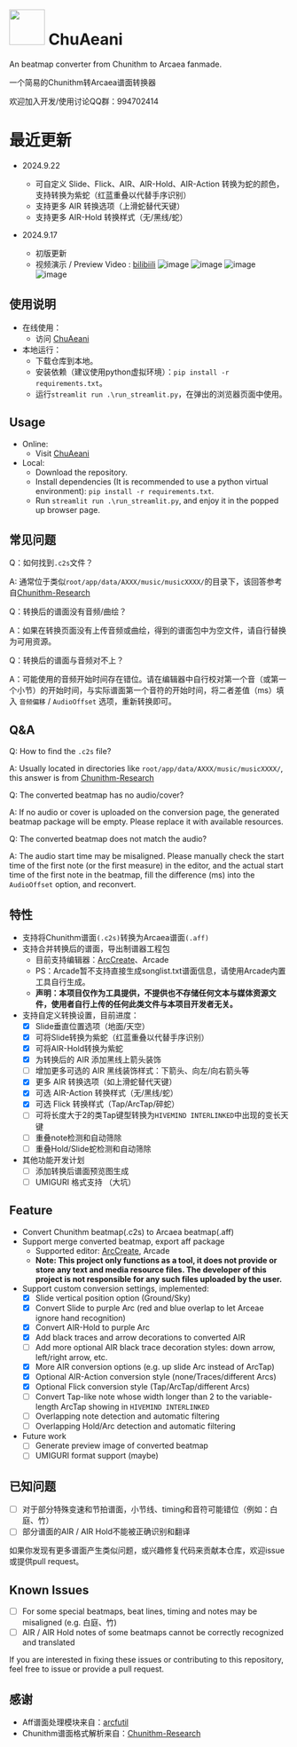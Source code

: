 # <img src="https://github.com/user-attachments/assets/8ef6b3a1-8d14-4ea5-8c5a-568404db35fc" width="64"> ChuAeani
An beatmap converter from Chunithm to Arcaea fanmade.

一个简易的Chunithm转Arcaea谱面转换器

欢迎加入开发/使用讨论QQ群：994702414
# 最近更新
- 2024.9.22
  - 可自定义 Slide、Flick、AIR、AIR-Hold、AIR-Action 转换为蛇的颜色，支持转换为紫蛇（红蓝重叠以代替手序识别）
  - 支持更多 AIR 转换选项（上滑蛇替代天键）
  - 支持更多 AIR-Hold 转换样式（无/黑线/蛇）


- 2024.9.17 
  - 初版更新
  - 视频演示 / Preview Video : [bilibiili](https://www.bilibili.com/video/BV1Lk4DehE6V/)
  ![image](https://github.com/user-attachments/assets/7a35259e-5190-4082-afe0-fd30435a3878)
  ![image](https://github.com/user-attachments/assets/255cdd2e-9ab5-4ca1-9161-5908cfb15178)
  ![image](https://github.com/user-attachments/assets/77670f26-0821-4aa9-abfd-7e5a570fddd1)
  ![image](https://github.com/user-attachments/assets/0d85c62e-4a8b-4d61-838b-6aba131f80ef)


## 使用说明
- 在线使用：
  - 访问 [ChuAeani](https://chuaeani.streamlit.app/)
- 本地运行： 
  - 下载仓库到本地。
  - 安装依赖（建议使用python虚拟环境）：`pip install -r requirements.txt`。
  - 运行`streamlit run .\run_streamlit.py`，在弹出的浏览器页面中使用。

## Usage
- Online:
  - Visit [ChuAeani](https://chuaeani.streamlit.app/)
- Local:
  - Download the repository.
  - Install dependencies (It is recommended to use a python virtual environment): `pip install -r requirements.txt`.
  - Run `streamlit run .\run_streamlit.py`, and enjoy it in the popped up browser page.
 
## 常见问题
Q：如何找到`.c2s`文件？

A: 通常位于类似`root/app/data/AXXX/music/musicXXXX/`的目录下，该回答参考自[Chunithm-Research](https://github.com/Suprnova/Chunithm-Research/blob/main/Charting.md)

Q：转换后的谱面没有音频/曲绘？

A：如果在转换页面没有上传音频或曲绘，得到的谱面包中为空文件，请自行替换为可用资源。

Q：转换后的谱面与音频对不上？

A：可能使用的音频开始时间存在错位。请在编辑器中自行校对第一个音（或第一个小节）的开始时间，与实际谱面第一个音符的开始时间，将二者差值（ms）填入 `音频偏移` / `AudioOffset` 选项，重新转换即可。

## Q&A
Q: How to find the `.c2s` file?

A: Usually located in directories like `root/app/data/AXXX/music/musicXXXX/`, this answer is from [Chunithm-Research](https://github.com/Suprnova/Chunithm-Research/blob/main/Charting.md)

Q: The converted beatmap has no audio/cover?

A: If no audio or cover is uploaded on the conversion page, the generated beatmap package will be empty. Please replace it with available resources.

Q: The converted beatmap does not match the audio?

A: The audio start time may be misaligned. Please manually check the start time of the first note (or the first measure) in the editor, and the actual start time of the first note in the beatmap, fill the difference (ms) into the `AudioOffset` option, and reconvert.

## 特性
- 支持将Chunithm谱面`(.c2s)`转换为Arcaea谱面`(.aff)`
- 支持合并转换后的谱面，导出制谱器工程包
  - 目前支持编辑器：[ArcCreate](https://github.com/Arcthesia/ArcCreate)、Arcade
  - PS：Arcade暂不支持直接生成songlist.txt谱面信息，请使用Arcade内置工具自行生成。
  - **声明：本项目仅作为工具提供，不提供也不存储任何文本与媒体资源文件，使用者自行上传的任何此类文件与本项目开发者无关。**
- 支持自定义转换设置，目前进度：
  - [x] Slide垂直位置选项（地面/天空）
  - [x] 可将Slide转换为紫蛇（红蓝重叠以代替手序识别）
  - [x] 可将AIR-Hold转换为紫蛇
  - [x] 为转换后的 AIR 添加黑线上箭头装饰
  - [ ] 增加更多可选的 AIR 黑线装饰样式：下箭头、向左/向右箭头等
  - [x] 更多 AIR 转换选项（如上滑蛇替代天键）
  - [x] 可选 AIR-Action 转换样式（无/黑线/蛇）
  - [x] 可选 Flick 转换样式（Tap/ArcTap/碎蛇）
  - [ ] 可将长度大于2的类Tap键型转换为`HIVEMIND INTERLINKED`中出现的变长天键
  - [ ] 重叠note检测和自动筛除
  - [ ] 重叠Hold/Slide蛇检测和自动筛除
- 其他功能开发计划
  - [ ] 添加转换后谱面预览图生成
  - [ ] UMIGURI 格式支持 （大坑）

## Feature
- Convert Chunithm beatmap(.c2s) to Arcaea beatmap(.aff)
- Support merge converted beatmap, export aff package
  - Supported editor: [ArcCreate](https://github.com/Arcthesia/ArcCreate), Arcade
  - **Note: This project only functions as a tool, it does not provide or store any text and media resource files. The developer of this project is not responsible for any such files uploaded by the user.**
- Support custom conversion settings, implemented:
  - [x] Slide vertical position option (Ground/Sky)
  - [x] Convert Slide to purple Arc (red and blue overlap to let Arceae ignore hand recognition)
  - [x] Convert AIR-Hold to purple Arc
  - [x] Add black traces and arrow decorations to converted AIR
  - [ ] Add more optional AIR black trace decoration styles: down arrow, left/right arrow, etc.
  - [x] More AIR conversion options (e.g. up slide Arc instead of ArcTap)
  - [x] Optional AIR-Action conversion style (none/Traces/different Arcs)
  - [x] Optional Flick conversion style (Tap/ArcTap/different Arcs)
  - [ ] Convert Tap-like note whose width longer than 2 to the variable-length ArcTap showing in `HIVEMIND INTERLINKED`
  - [ ] Overlapping note detection and automatic filtering
  - [ ] Overlapping Hold/Arc detection and automatic filtering
- Future work
  - [ ] Generate preview image of converted beatmap
  - [ ] UMIGURI format support (maybe)

## 已知问题
  - [ ] 对于部分特殊变速和节拍谱面，小节线、timing和音符可能错位（例如：白庭、竹）
  - [ ] 部分谱面的AIR / AIR Hold不能被正确识别和翻译

如果你发现有更多谱面产生类似问题，或兴趣修复代码来贡献本仓库，欢迎issue或提供pull request。

## Known Issues
  - [ ] For some special beatmaps, beat lines, timing and notes may be misaligned (e.g. 白庭、竹)
  - [ ] AIR / AIR Hold notes of some beatmaps cannot be correctly recognized and translated

If you are interested in fixing these issues or contributing to this repository, feel free to issue or provide a pull request.

## 感谢
- Aff谱面处理模块来自：[arcfutil](https://github.com/feightwywx/arcfutil)
- Chunithm谱面格式解析来自：[Chunithm-Research](https://github.com/Suprnova/Chunithm-Research/blob/main/Charting.md)

